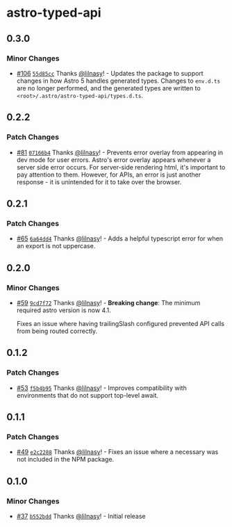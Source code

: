 # astro-typed-api

## 0.3.0

### Minor Changes

- [#106](https://github.com/lilnasy/gratelets/pull/106) [`55d85cc`](https://github.com/lilnasy/gratelets/commit/55d85cc9ad4272636e282cc9ba151c702d2beddf) Thanks [@lilnasy](https://github.com/lilnasy)! - Updates the package to support changes in how Astro 5 handles generated types. Changes to `env.d.ts` are no longer performed, and the generated types are written to `<root>/.astro/astro-typed-api/types.d.ts`.

## 0.2.2

### Patch Changes

- [#81](https://github.com/lilnasy/gratelets/pull/81) [`07166b4`](https://github.com/lilnasy/gratelets/commit/07166b4b972c64d40586d4d5d84996c7577435b5) Thanks [@lilnasy](https://github.com/lilnasy)! - Prevents error overlay from appearing in dev mode for user errors. Astro's error overlay appears whenever a server side error occurs. For server-side rendering html, it's important to pay attention to them. However, for APIs, an error is just another response - it is unintended for it to take over the browser.

## 0.2.1

### Patch Changes

- [#65](https://github.com/lilnasy/gratelets/pull/65) [`6a64dd4`](https://github.com/lilnasy/gratelets/commit/6a64dd4dbb2f6b07d9eb2ff52e63e8955301f9d2) Thanks [@lilnasy](https://github.com/lilnasy)! - Adds a helpful typescript error for when an export is not uppercase.

## 0.2.0

### Minor Changes

- [#59](https://github.com/lilnasy/gratelets/pull/59) [`9cd7f72`](https://github.com/lilnasy/gratelets/commit/9cd7f72c53d0ebd2b921ab1026e7c553f0d67316) Thanks [@lilnasy](https://github.com/lilnasy)! - **Breaking change**: The minimum required astro version is now 4.1.

  Fixes an issue where having trailingSlash configured prevented API calls from being routed correctly.

## 0.1.2

### Patch Changes

- [#53](https://github.com/lilnasy/gratelets/pull/53) [`f5b4b95`](https://github.com/lilnasy/gratelets/commit/f5b4b954765ac6e45a1c192350d491a8a0f402ac) Thanks [@lilnasy](https://github.com/lilnasy)! - Improves compatibility with environments that do not support top-level await.

## 0.1.1

### Patch Changes

- [#49](https://github.com/lilnasy/gratelets/pull/49) [`e2c2288`](https://github.com/lilnasy/gratelets/commit/e2c22884aea08d3448bd682f87f7bafcfef1e09d) Thanks [@lilnasy](https://github.com/lilnasy)! - Fixes an issue where a necessary was not included in the NPM package.

## 0.1.0

### Minor Changes

- [#37](https://github.com/lilnasy/gratelets/pull/37) [`b552bdd`](https://github.com/lilnasy/gratelets/commit/b552bdd56a367b1961d6ef41ebbba042595acf0b) Thanks [@lilnasy](https://github.com/lilnasy)! - Initial release

